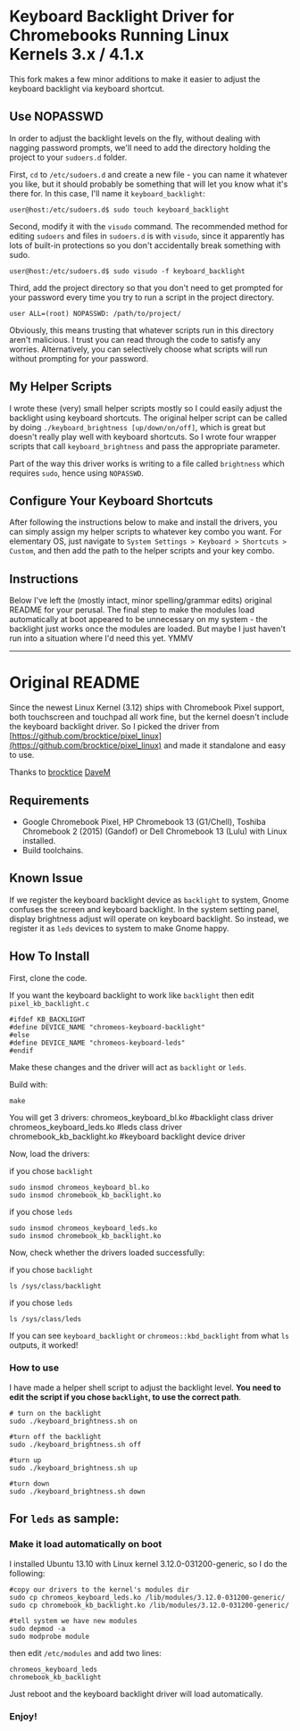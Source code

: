 # Keyboard Backlight Driver for Chromebooks Running Linux Kernels 3.x / 4.1.x

This fork makes a few minor additions to make it easier to adjust the keyboard backlight via keyboard shortcut.

## Use NOPASSWD

In order to adjust the backlight levels on the fly, without dealing with nagging password prompts, we'll need to add the directory holding the project to your `sudoers.d` folder.

First, `cd` to `/etc/sudoers.d` and create a new file - you can name it whatever you like, but it should probably be something that will let you know what it's there for. In this case, I'll name it `keyboard_backlight`:

`user@host:/etc/sudoers.d$ sudo touch keyboard_backlight`

Second, modify it with the `visudo` command. The recommended method for editing `sudoers` and files in `sudoers.d` is with `visudo`, since it apparently has lots of built-in protections so you don't accidentally break something with sudo.

`user@host:/etc/sudoers.d$ sudo visudo -f keyboard_backlight`

Third, add the project directory so that you don't need to get prompted for your password every time you try to run a script in the project directory.

`user ALL=(root) NOPASSWD: /path/to/project/`

Obviously, this means trusting that whatever scripts run in this directory aren't malicious. I trust you can read through the code to satisfy any worries. Alternatively, you can selectively choose what scripts will run without prompting for your password.

## My Helper Scripts

I wrote these (very) small helper scripts mostly so I could easily adjust the backlight using keyboard shortcuts. The original helper script can be called by doing `./keyboard_brightness [up/down/on/off]`, which is great but doesn't really play well with keyboard shortcuts. So I wrote four wrapper scripts that call `keyboard_brightness` and pass the appropriate parameter.

Part of the way this driver works is writing to a file called `brightness` which requires `sudo`, hence using `NOPASSWD`.

## Configure Your Keyboard Shortcuts

After following the instructions below to make and install the drivers, you can simply assign my helper scripts to whatever key combo you want. For elementary OS, just navigate to `System Settings > Keyboard > Shortcuts > Custom`, and then add the path to the helper scripts and your key combo.


## Instructions

Below I've left the (mostly intact, minor spelling/grammar edits) original README for your perusal. The final step to make the modules load automatically at boot appeared to be unnecessary on my system - the backlight just works once the modules are loaded. But maybe I just haven't run into a situation where I'd need this yet. YMMV

---

# Original README

Since the newest Linux Kernel (3.12) ships with Chromebook Pixel support, both touchscreen and touchpad all work fine, but the kernel doesn't include the keyboard backlight driver. So I picked the driver from [https://github.com/brocktice/pixel_linux](https://github.com/brocktice/pixel_linux) and made it standalone and easy to use.

Thanks to [brocktice](http://blog.brocktice.com/2013/03/09/running-debian-wheezy-7-0-on-the-chromebook-pixel/)
[DaveM](http://vger.kernel.org/~davem/chromebook_pixel_linux.txt)

## Requirements
* Google Chromebook Pixel, HP Chromebook 13 (G1/Chell), Toshiba Chromebook 2 (2015) (Gandof) or Dell Chromebook 13 (Lulu) with Linux installed.
* Build toolchains.  

## Known Issue

If we register the keyboard backlight device as `backlight` to system, Gnome confuses the screen and keyboard backlight. In the system setting panel, display brightness adjust will operate on keyboard backlight.
So instead, we register it as `leds` devices to system to make Gnome happy.

## How To Install

First, clone the code.

If you want the keyboard backlight to work like `backlight` then edit `pixel_kb_backlight.c` 

	#ifdef KB_BACKLIGHT
	#define DEVICE_NAME "chromeos-keyboard-backlight"
	#else
	#define DEVICE_NAME "chromeos-keyboard-leds"
	#endif

Make these changes and the driver will act as `backlight` or `leds`.

Build with:

	make

You will get 3 drivers:
	chromeos_keyboard_bl.ko  	#backlight class driver
	chromeos_keyboard_leds.ko   #leds class driver
	chromebook_kb_backlight.ko		#keyboard backlight device driver
	
Now, load the drivers:

if you chose `backlight`

	sudo insmod chromeos_keyboard_bl.ko
	sudo insmod chromebook_kb_backlight.ko

if you chose `leds`

	sudo insmod chromeos_keyboard_leds.ko
	sudo insmod chromebook_kb_backlight.ko

Now, check whether the drivers loaded successfully:

if you chose `backlight`

	ls /sys/class/backlight
	
if you chose `leds`

	ls /sys/class/leds
	

If you can see `keyboard_backlight` or `chromeos::kbd_backlight` from what `ls` outputs, it worked!

### How to use

I have made a helper shell script to adjust the backlight level. **You need to edit the script if you chose `backlight`, to use the correct path**.

	# turn on the backlight
	sudo ./keyboard_brightness.sh on
	
	#turn off the backlight
	sudo ./keyboard_brightness.sh off
	
	#turn up 
	sudo ./keyboard_brightness.sh up
	
	#turn down
	sudo ./keyboard_brightness.sh down
	


## For `leds` as sample:

### Make it load automatically on boot

I installed Ubuntu 13.10 with Linux kernel 3.12.0-031200-generic, so I do the following:

	#copy our drivers to the kernel's modules dir
	sudo cp chromeos_keyboard_leds.ko /lib/modules/3.12.0-031200-generic/
	sudo cp chromebook_kb_backlight.ko /lib/modules/3.12.0-031200-generic/
	
	#tell system we have new modules
	sudo depmod -a
	sudo modprobe module
	
then edit `/etc/modules` and add two lines:

	chromeos_keyboard_leds
	chromebook_kb_backlight

Just reboot and the keyboard backlight driver will load automatically.

### Enjoy!
